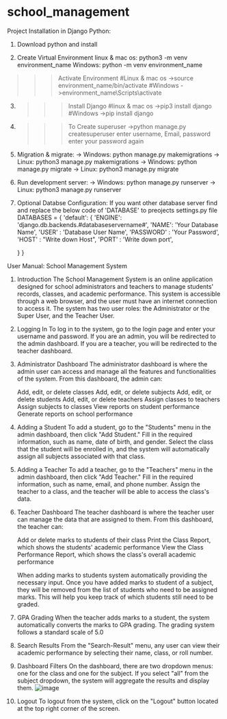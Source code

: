 # school_management
Project Installation in Django Python:

1. Download python and install

2. Create Virtual Environment
linux & mac os: python3 -m venv environment_name
Windows: python -m venv environment_name
  
  >>>Activate Environment
  #Linux & mac os
  ->source environment_name/bin/activate
  #Windows
  ->environment_name\Scripts\activate
  
3. >>>Install Django
 #linux & mac os
 ->pip3 install django
 #Windows
 ->pip install django
 
4. >>>To Create superuser 
->python manage.py createsuperuser
	enter username, Email, password
	enter your password again
  
5. Migration & migrate:
-> Windows: python manage.py makemigrations
-> Linux: python3 manage.py makemigrations
-> Windows: python manage.py migrate
-> Linux: python3 manage.py migrate

6. Run development server:
-> Windows: python manage.py runserver
-> Linux: python3 manage.py runserver

7. Optional Databse Configuration:
  If you want other database server find and replace the below code of 'DATABASE' to preojects settings.py file
  DATABASES = {
    'default': {
        'ENGINE': 'django.db.backends.#databaseservername#',
        'NAME': 'Your Database Name',
        'USER' : 'Database User Name',
        'PASSWORD' : 'Your Password',
        'HOST' : "Write down Host",
        'PORT' : 'Write down port',
                
    }
  }


User Manual: School Management System

1. Introduction
   The School Management System is an online application designed for school administrators and teachers to manage students' records, classes, and academic performance. This system is accessible through a web browser, and the user must have an internet connection to access it. The system has two user roles: the Administrator or the Super User, and the Teacher User.

2. Logging In
   To log in to the system, go to the login page and enter your username and password. If you are an admin, you will be redirected to the admin dashboard. If you are a teacher, you will be redirected to the teacher dashboard.

3. Administrator Dashboard
   The administrator dashboard is where the admin user can access and manage all the features and functionalities of the system. From this dashboard, the admin can:

   Add, edit, or delete classes
   Add, edit, or delete subjects
   Add, edit, or delete students
   Add, edit, or delete teachers
   Assign classes to teachers
   Assign subjects to classes
   View reports on student performance
   Generate reports on school performance
   
4. Adding a Student
   To add a student, go to the "Students" menu in the admin dashboard, then click "Add Student." 
   Fill in the required information, such as name, date of birth, and gender. 
   Select the class that the student will be enrolled in, and the system will automatically assign all subjects associated with that class.

5. Adding a Teacher
   To add a teacher, go to the "Teachers" menu in the admin dashboard, then click "Add Teacher."
   Fill in the required information, such as name, email, and phone number. Assign the teacher to a class, and the teacher will be able to access the class's data.

6. Teacher Dashboard
   The teacher dashboard is where the teacher user can manage the data that are assigned to them. From this dashboard, the teacher can:

   Add or delete marks to students of their class
   Print the Class Report, which shows the students' academic performance
   View the Class Performance Report, which shows the class's overall academic performance
   
   When adding marks to students system automatically providing the necessary input. 
   Once you have added marks to student of a subject, they will be removed from the list of students who need to be assigned marks.
   This will help you keep track of which students still need to be graded.

7. GPA Grading
   When the teacher adds marks to a student, the system automatically converts the marks to GPA grading. The grading system follows a standard scale of 5.0

8. Search Results
   From the "Search-Result" menu, any user can view their academic performance by selecting their name, class, or roll number.

9. Dashboard Filters
   On the dashboard, there are two dropdown menus: one for the class and one for the subject. 
   If you select "all" from the subject dropdown, the system will aggregate the results and display them.
  ![image](https://user-images.githubusercontent.com/43902599/224623739-d4707ad9-42b2-486e-810f-9405768c8b8b.png)


10. Logout
   To logout from the system, click on the "Logout" button located at the top right corner of the screen.
